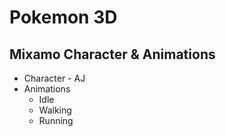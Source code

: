 # Pokemon 3D

## Mixamo Character & Animations
* Character - AJ
* Animations
  * Idle
  * Walking
  * Running